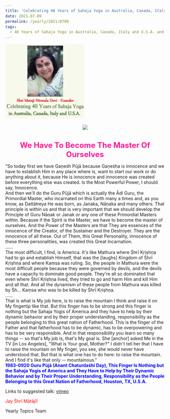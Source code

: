 ```yaml
---
title: 'Celebrating 40 Years of Sahaja Yoga in Australia, Canada, Italy and U.S.A. and its Culture, Post 27'
date: 2021-07-09
permalink: /yearly/2021/0709
tags:
  - 40 Years of Sahaja Yoga in Australia, Canada, Italy and U.S.A. and its Culture
---
```


<div style="text-align: left"><img src="/images/Celebrating40YearsSahajaYoga.png" width="250" /></div><br>

<div style="text-align: center"><img src="/images/image728.png" /></div>

<br>
<p style="color:DeepPink; text-align:center">
<font size="+2"><b>We Have To Become The Master Of Ourselves</b><br></font>
</p>

<p>
"So today first we have Gaṇeśh Pūjā because Gaṇeśha is innocence and we have to establish Him in any place where is, want to start our work or do anything about it, because He is innocence and innocence was created before everything else was created. Is the Most Powerful Power, I should say, Innocence.<br>
And then we'll do the Guru Pūjā which is actually the Ādi Guru, the Primordial Master, who incarnated on this Earth many a times and, as you know, as Dattātreya He was born, as Janaka, Nāṇaka and many others. That principle is within us and that is very important that we should develop the Principle of Guru Nāṇak or Janak or any one of these Primordial Masters within. Because if the Spirit is the Master, we have to become the master of ourselves. And the Power of the Masters are that They are essences of the innocence of the Creator, of the Sustainer and the Destroyer. They are the innocence of all these. Out of Them, this Great Personality, innocence of these three personalities, was created this Great Incarnation.<br>
......<br>
The most difficult, I find, is America. It's like Mathura where Śhrī Kṛiṣhṇa had to go and establish Himself, that was the [laughs] Kingdom of Śhrī Kṛiṣhṇa and where Kaṃsa was ruling. So, the people in Mathura were the most difficult people because they were governed by devils, and the devils have a capacity to dominate good people. They're all so dominated that even where Śhrī Kṛiṣhṇa lived, they tried to go and harm Him and kill Him and all that. And all the dynamism of these people from Mathura was killed by Śh... Kaṃsa who was to be killed by Śhrī Kṛiṣhṇa.<br>
......<br>
That is what is My job here, is to raise the mountain I think and raise it on My fingertip like that. But this finger has to be strong and this finger is nothing but the Sahaja Yogis of America and they have to help by their dynamic behavior and by their proper understanding, responsibility as the people belonging to this great nation of Fatherhood. This is the finger of the Father and that fatherhood has to be dynamic, has to be overpowering and has to be very responsible. And in that responsibility you learn so many things -- so that's My job is, that's My goal is. She [anchor] asked Me in the TV [in Los Angeles], "What is Your goal, Mother?" I didn't tell her that I have to raise the mountain on My finger, you see, she would never have understood that. But that is what one has to do here: to raise the mountain. And I find it's like that only -- mountainous."<br>
<font color="blue"><b>1983-0920 Guru Pūjā (Anant Chaturdaśhī Day), This Finger Is Nothing but the Sahaja Yogis of America and They Have to Help by Their Dynamic Behavior and by Their Proper Understanding, Responsibility as the People Belonging to this Great Nation of Fatherhood, Houston, TX, U.S.A.</b></font><br>
</p>

Links to suggested talk: <a href="https://vimeo.com/560483500"> vimeo</a><br>

<p style="color:red;">Jay Śhrī Mātājī!<br></p>

Yearly Topics Team